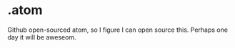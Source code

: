 .atom
=====

Github open-sourced atom, so I figure I can open source this. Perhaps one day it will be aweseom.

